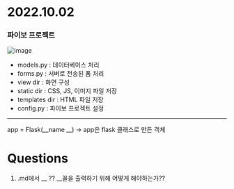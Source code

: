 # **2022.10.02**

### 파이보 프로젝트
![image](https://user-images.githubusercontent.com/101881031/193402179-a15f8fb3-b0da-4bdb-a504-5c1b8c79fb5c.png)
- models.py : 데이터베이스 처리 
- forms.py : 서버로 전송된 폼 처리 
- view dir : 화면 구성 
- static dir : CSS, JS, 이미지 파일 저장 
- templates dir : HTML 파일 저장 
- config.py : 파이보 프로젝트 설정
---
app = Flask(__name __)
-> app은 flask 클래스로 만든 객체



# Questions
1. .md에서 __ ?? __꼴을 출력하기 위해 어떻게 해야하는가??